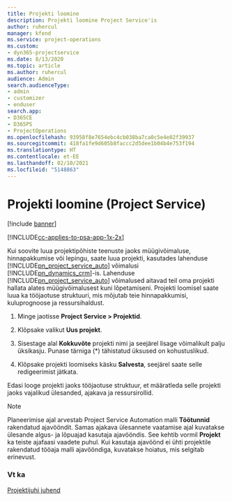 ```yaml
---
title: Projekti loomine
description: Projekti loomine Project Service'is
author: ruhercul
manager: kfend
ms.service: project-operations
ms.custom:
- dyn365-projectservice
ms.date: 8/13/2020
ms.topic: article
ms.author: ruhercul
audience: Admin
search.audienceType:
- admin
- customizer
- enduser
search.app:
- D365CE
- D365PS
- ProjectOperations
ms.openlocfilehash: 93958f8e7654ebc4cb038ba7ca0c5e4e02f39937
ms.sourcegitcommit: 418fa1fe9d605b8faccc2d5dee1b04b4e753f194
ms.translationtype: HT
ms.contentlocale: et-EE
ms.lasthandoff: 02/10/2021
ms.locfileid: "5148863"
---
```

# <a name="create-a-project-project-service"></a>Projekti loomine (Project Service)

[!include [banner](../includes/psa-now-project-operations.md)]

[!INCLUDE[cc-applies-to-psa-app-1x-2x](../includes/cc-applies-to-psa-app-1x-2x.md)]

Kui soovite luua projektipõhiste teenuste jaoks müügivõimaluse, hinnapakkumise või lepingu, saate luua projekti, kasutades lahenduse [!INCLUDE[pn_project_service_auto](../includes/pn-project-service-auto.md)] võimalusi [!INCLUDE[pn_dynamics_crm](../includes/pn-dynamics-crm.md)]-is. Lahenduse [!INCLUDE[pn_project_service_auto](../includes/pn-project-service-auto.md)] võimalused aitavad teil oma projekti hallata alates müügivõimalusest kuni lõpetamiseni. Projekti loomisel saate luua ka tööjaotuse struktuuri, mis mõjutab teie hinnapakkumisi, kuluprognoose ja ressursihaldust.  
  
1.  Minge jaotisse **Project Service > Projektid**.  
  
2.  Klõpsake valikut **Uus projekt**.  
  
3.  Sisestage alal **Kokkuvõte** projekti nimi ja seejärel lisage võimalikult palju üksikasju. Punase tärniga (*) tähistatud üksused on kohustuslikud.  
  
4.  Klõpsake projekti loomiseks käsku **Salvesta**, seejärel saate selle redigeerimist jätkata.  
  
Edasi looge projekti jaoks tööjaotuse struktuur, et määratleda selle projekti jaoks vajalikud ülesanded, ajakava ja ressursirollid.  

> [!NOTE]
> Planeerimise ajal arvestab Project Service Automation malli **Töötunnid** rakendatud ajavööndit. Samas ajakava ülesannete vaatamise ajal kuvatakse ülesande algus- ja lõpuajad kasutaja ajavööndis. See kehtib vormil **Projekt** ka teiste ajafaasi vaadete puhul. Kui kasutaja ajavöönd ei ühti projektile rakendatud tööaja malli ajavööndiga, kuvatakse hoiatus, mis selgitab erinevust. 
  
### <a name="see-also"></a>Vt ka  
 [Projektijuhi juhend](../psa/project-manager-guide.md)
